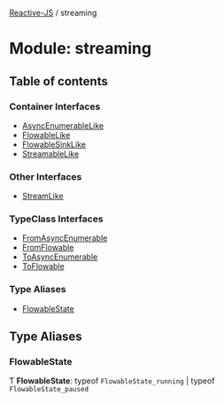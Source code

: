 [Reactive-JS](../README.md) / streaming

# Module: streaming

## Table of contents

### Container Interfaces

- [AsyncEnumerableLike](../interfaces/streaming.AsyncEnumerableLike.md)
- [FlowableLike](../interfaces/streaming.FlowableLike.md)
- [FlowableSinkLike](../interfaces/streaming.FlowableSinkLike.md)
- [StreamableLike](../interfaces/streaming.StreamableLike.md)

### Other Interfaces

- [StreamLike](../interfaces/streaming.StreamLike.md)

### TypeClass Interfaces

- [FromAsyncEnumerable](../interfaces/streaming.FromAsyncEnumerable.md)
- [FromFlowable](../interfaces/streaming.FromFlowable.md)
- [ToAsyncEnumerable](../interfaces/streaming.ToAsyncEnumerable.md)
- [ToFlowable](../interfaces/streaming.ToFlowable.md)

### Type Aliases

- [FlowableState](streaming.md#flowablestate)

## Type Aliases

### FlowableState

Ƭ **FlowableState**: typeof `FlowableState_running` \| typeof `FlowableState_paused`
